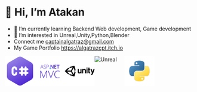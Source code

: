 # 👋 Hi, I’m Atakan
- 🌱 I’m currently learning Backend Web development, Game development
- 👀 I’m interested in Unreal,Unity,Python,Blender
- Connect me 
 captainalgatraz@gmail.com
 - My Game Portfolio 
 https://algatrazcpt.itch.io



<img align="left" alt="C #" width="80" src="https://raw.githubusercontent.com/github/explore/80688e429a7d4ef2fca1e82350fe8e3517d3494d/topics/csharp/csharp.png" />
<img align="left" alt="ASP-Net" width="80" src="https://github.com/campusMVP/dotnetLogoPack/blob/main/.samples/asp-dotnet-mvc.png" />
<img align="left" alt="Unity" width="80" src="https://raw.githubusercontent.com/github/explore/80688e429a7d4ef2fca1e82350fe8e3517d3494d/topics/unity/unity.png" />
<img align="left" alt="Unreal" width="80" src="https://upload.wikimedia.org/wikipedia/commons/2/20/UE_Logo_Black_Centered.svg" />
<img align="left" alt="Python" width="80" src="https://raw.githubusercontent.com/github/explore/80688e429a7d4ef2fca1e82350fe8e3517d3494d/topics/python/python.png" />



